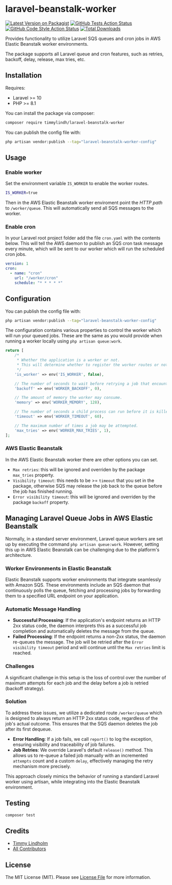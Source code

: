 # laravel-beanstalk-worker

[![Latest Version on Packagist](https://img.shields.io/packagist/v/timmylindh/laravel-beanstalk-worker.svg?style=flat-square)](https://packagist.org/packages/timmylindh/laravel-beanstalk-worker)
[![GitHub Tests Action Status](https://img.shields.io/github/actions/workflow/status/timmylindh/laravel-beanstalk-worker/run-tests.yml?branch=main&label=tests&style=flat-square)](https://github.com/timmylindh/laravel-beanstalk-worker/actions?query=workflow%3Arun-tests+branch%3Amain)
[![GitHub Code Style Action Status](https://img.shields.io/github/actions/workflow/status/timmylindh/laravel-beanstalk-worker/check-code-formatting.yml?branch=main&label=code%20style&style=flat-square)](https://github.com/timmylindh/laravel-beanstalk-worker/actions?query=workflow%3A"Fix+PHP+code+style+issues"+branch%3Amain)
[![Total Downloads](https://img.shields.io/packagist/dt/timmylindh/laravel-beanstalk-worker.svg?style=flat-square)](https://packagist.org/packages/timmylindh/laravel-beanstalk-worker)

Provides functionality to utilize Laravel SQS queues and cron jobs in AWS Elastic Beanstalk worker environments.

The package supports all Laravel queue and cron features, such as retries, backoff, delay, release, max tries, etc.
  
## Installation

Requires:
- Laravel >= 10
- PHP >= 8.1

You can install the package via composer:

```bash
composer require timmylindh/laravel-beanstalk-worker
```

You can publish the config file with:

```bash
php artisan vendor:publish --tag="laravel-beanstalk-worker-config"
```

## Usage

### Enable worker
Set the environment variable `IS_WORKER` to enable the worker routes.

```bash
IS_WORKER=true
```

Then in the AWS Elastic Beanstalk worker enviroment point the *HTTP path* to `/worker/queue`. This will automatically send all SQS messages to the worker.
   
### Enable cron

In your Laravel root project folder add the file `cron.yaml` with the contents below. This will tell the AWS daemon to publish an SQS cron task message every minute, which will be sent to our worker which will run the scheduled cron jobs.

```yaml
version: 1
cron:
  - name: "cron"
    url: "/worker/cron"
    schedule: "* * * * *"
```


## Configuration

You can publish the config file with:

```bash
php artisan vendor:publish --tag="laravel-beanstalk-worker-config"
```

The configuration contains various properties to control the worker which will run your queued jobs. These are the same as you would provide when running a worker locally using `php artisan queue:work`.

```php
return [
    /*
     * Whether the application is a worker or not.
     * This will determine whether to register the worker routes or not.
     */
    'is_worker' => env('IS_WORKER', false),

    // The number of seconds to wait before retrying a job that encountered an uncaught exception.
    'backoff' => env('WORKER_BACKOFF', 0),

    // The amount of memory the worker may consume.
    'memory' => env('WORKER_MEMORY', 128),

    // The number of seconds a child process can run before it is killed.
    'timeout' => env('WORKER_TIMEOUT', 60),

    // The maximum number of times a job may be attempted.
    'max_tries' => env('WORKER_MAX_TRIES', 1),
];
```

### AWS Elastic Beanstalk

In the AWS Elastic Beanstalk worker there are other options you can set.

- `Max retries`: this will be ignored and overriden by the package `max_tries` property.
- `Visibility timeout`: this needs to be >= `timeout` that you set in the package, otherwise SQS may release the job back to the queue before the job has finished running.
- `Error visibility timeout`: this will be ignored and overriden by the package `backoff` property.

## Managing Laravel Queue Jobs in AWS Elastic Beanstalk

Normally, in a standard server environment, Laravel queue workers are set up by executing the command `php artisan queue:work`. However, setting this up in AWS Elastic Beanstalk can be challenging due to the platform's architecture.

### Worker Environments in Elastic Beanstalk
Elastic Beanstalk supports worker environments that integrate seamlessly with Amazon SQS. These environments include an SQS daemon that continuously polls the queue, fetching and processing jobs by forwarding them to a specified URL endpoint on your application.

### Automatic Message Handling
 - **Successful Processing**: If the application's endpoint returns an HTTP 2xx status code, the daemon interprets this as a successful job completion and automatically deletes the message from the queue.
- **Failed Processing**: If the endpoint returns a non-2xx status, the daemon re-queues the message. The job will be retried after the `Error visibility timeout` period and will continue until the `Max retries` limit is reached.

### Challenges
A significant challenge in this setup is the loss of control over the number of maximum attempts for each job and the delay before a job is retried (backoff strategy).

### Solution
To address these issues, we utilize a dedicated route `/worker/queue` which is designed to always return an HTTP 2xx status code, regardless of the job's actual outcome. This ensures that the SQS daemon deletes the job after its first dequeue.

- **Error Handling**: If a job fails, we call `report()` to log the exception, ensuring visibility and traceability of job failures.
- **Job Retries**: We override Laravel's default `release()` method. This allows us to re-queue a failed job manually with an incremented `attempts` count and a custom `delay`, effectively managing the retry mechanism more precisely.
  
This approach closely mimics the behavior of running a standard Laravel worker using artisan, while integrating into the Elastic Beanstalk environment.

## Testing

```bash
composer test
```

## Credits

-   [Timmy Lindholm](https://github.com/timmylindh)
-   [All Contributors](../../contributors)

## License

The MIT License (MIT). Please see [License File](LICENSE.md) for more information.

